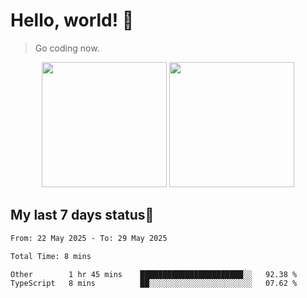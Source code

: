 # Hello, world! 🥰
> Go coding now.

<div align="center">
<div><img src="https://github-readme-stats.vercel.app/api?username=Xrondev&count_private=true" height="200px"/> <img src="https://github-readme-stats.vercel.app/api/top-langs/?username=Xrondev" height="200px"/></div>
</div>
<div align="center"></div>  

## My last 7 days status🧐

<!--START_SECTION:waka-->

```txt
From: 22 May 2025 - To: 29 May 2025

Total Time: 8 mins

Other        1 hr 45 mins    ███████████████████████░░   92.38 %
TypeScript   8 mins          ██░░░░░░░░░░░░░░░░░░░░░░░   07.62 %
```

<!--END_SECTION:waka-->
